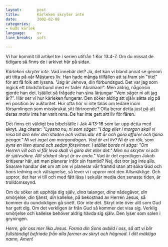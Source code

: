 ```yaml
---
layout:       post
title:        Kärleken skryter inte
date:         2002-02-08
categories:
- Guds kärlek
language:     sv
line_breaks:  soft

---
```

Vi har kommit till artikel tre i serien utifrån 1 Kor 13:4-7. Om du missat de
tidigare så finns de i arkivet här på sidan.

<em>Kärleken skryter inte.</em> Vad innebär det? Ja, det kan vi bland annat se
genom att titta på vår Mästares liv. Han hade många tillfällen att ta fram sin
"titel" för att få folk att lyssna. "Jag är Jehova, din förbundsgud. Det var jag
som ingick ett blodsförbund med er fader Abraham!". Men aldrig, någonsin gjorde
han det. Istället så frågade han sina lärjungar "Vem säger ni att jag är?". Här
ser vi hur kärleken fungerar. Den söker aldrig att själv sätta sig på en
position av auktoritet. Hur ofta hör vi inte talas om ledare inom församlingen
som missbrukat sitt förtroende? Ofta beror detta just på att deras motiv inte
har varit rena. De har inte gett sitt liv för fåren.

Det finns ett väldigt bra bibelställe i Jak 4:13-16 som tar upp detta med skryt.
Jag citerar: <em>"Lyssna nu, ni som säger: "I dag eller i morgon skall vi resa
till den eller den staden och vistas där ett år och göra affärer och tjäna
pengar." Ni vet inget om morgondagen. Vad är ert liv? Ni är en rök, som syns en
liten stund och sedan försvinner. I stället borde ni säga: "Om Herren vill och
vi får leva skall vi göra det eller det." Men nu skryter ni och är självsäkra.
Allt sådant skryt är av ondo."</em> Vad är det egentligen Jakob kritiserar här,
att man planerar inför sin framtid? Nej, det tror jag inte alls. Snarare handlar
det om att om vi planerar vår framtid utan att söka Gud och <em>hans</em>
ledning och välsignelse, så lever vi i uppror mot den Allsmäktige. Och uppror,
det har vi till och med fått läsa i sekulär media den senaste tiden, är
trolldomssynd.

Om du söker att upphöja dig själv, <em>dina</em> talanger, <em>dina</em>
nådegåvor, <em>din</em> smörjelse, <em>din</em> tjänst, <em>din</em> kallelse,
på bekostnad av Herren Jesus, så kommer du oundvikligen gå snett. Gör inte det.
Skryt inte över allt som Gud har gett dig. Om det verkligen är från Gud så
kommer det visa sig. Verklig smörjelse och kallelse behöver aldrig hävda sig
själv. Den lyser som solen i gryningen.

<em>Herre, gör oss mer lika Jesus. Forma din Sons avbild i oss, så att vi blir
fullständigt befriade från alla former av skryt och högmod. I ditt mäktiga namn,
Amen!</em>
